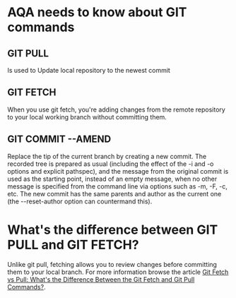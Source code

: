 # AQA needs to know about GIT commands
## **GIT PULL**
Is used to Update local repository to the newest commit
## **GIT FETCH**
When you use git fetch, you're adding changes from the remote repository to your local working branch without committing them.
## **GIT COMMIT --AMEND**
Replace the tip of the current branch by creating a new commit. The recorded tree is prepared as usual (including the effect of the -i and -o options and explicit pathspec), and the message from the original commit is used as the starting point, instead of an empty message, when no other message is specified from the command line via options such as -m, -F, -c, etc. The new commit has the same parents and author as the current one (the --reset-author option can countermand this).
# What's the difference between **GIT PULL** and **GIT FETCH**?
Unlike git pull, fetching allows you to review changes before committing them to your local branch.
For more information browse the article [Git Fetch vs Pull: What's the Difference Between the Git Fetch and Git Pull Commands?](https://www.freecodecamp.org/news/git-fetch-vs-pull/).


